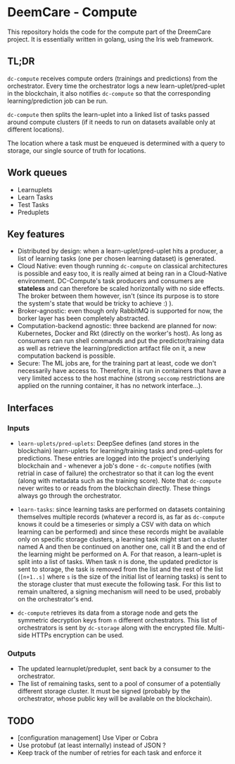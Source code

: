 DeemCare - Compute
==================

This repository holds the code for the compute part of the DreemCare project. It
is essentially written in golang, using the Iris web framework.

TL;DR
-----
`dc-compute` receives compute orders (trainings and predictions) from the
orchestrator. Every time the orchestrator logs a new learn-uplet/pred-uplet in
the blockchain, it also notifies `dc-compute` so that the corresponding
learning/prediction job can be run.

`dc-compute` then splits the learn-uplet into a linked list of tasks passed
around compute clusters (if it needs to run on datasets available only at
different locations).

The location where a task must be enqueued is determined with a query to
storage, our single source of truth for locations.

Work queues
-----------

* Learnuplets
* Learn Tasks
* Test Tasks
* Preduplets

Key features
------------
* Distributed by design: when a learn-uplet/pred-uplet hits a producer, a list
  of learning tasks (one per chosen learning dataset) is generated.
* Cloud Native: even though running `dc-compute` on classical architectures is
  possible and easy too, it is really aimed at being ran in a Cloud-Native
  environment. DC-Compute's task producers and consumers are **stateless** and
  can therefore be scaled horizontally with no side effects. The broker between
  them however, isn't (since its purpose is to store the system's state that
  would be tricky to achieve :) ).
* Broker-agnostic: even though only RabbitMQ is supported for now, the borker
  layer has been completely abstracted.
* Computation-backend agnostic: three backend are planned for now: Kubernetes,
  Docker and Rkt (directly on the worker's host). As long as consumers can run
  shell commands and put the predictor/training data as well as retrieve the
  learning/prediction artifact file on it, a new computation backend is
  possible.
* Secure: The ML jobs are, for the training part at least, code we don't
  necessarily have access to. Therefore, it is run in containers that have a
  very limited access to the host machine (strong `seccomp` restrictions are
  applied on the running container, it has no network interface...).


Interfaces
----------

### Inputs

* `learn-uplets/pred-uplets`: DeepSee defines (and stores in the blockchain)
  learn-uplets for learning/training tasks and pred-uplets for predictions.
  These entries are logged into the project's underlying blockchain and -
  whenever a job's done - `dc-compute` notifies (with retrial in case of
  failure) the orchestrator so that it can log the event (along with metadata
  such as the training score). Note that `dc-compute` never writes to or reads
  from the blockchain directly. These things always go through the orchestrator.

* `learn-tasks`: since learning tasks are performed on datasets containing
  themselves multiple records (whatever a record is, as far as `dc-compute`
  knows it could be a timeseries or simply a CSV with data on which learning can
  be performed) and since these records might be available only on specific
  storage clusters, a learning task might start on a cluster named A and then be
  continued on another one, call it B and the end of the learning might be
  performed on A.
  For that reason, a learn-uplet is split into a list of tasks. When task n is
  done, the updated predictor is sent to storage, the task is removed from the
  list and the rest of the list (`[n+1..s]` where `s` is the size of the initial
  list of learning tasks) is sent to the storage cluster that must
  execute the following task. For this list to remain unaltered, a signing
  mechanism will need to be used, probably on the orchestrator's end.

* `dc-compute` retrieves its data from a storage node and gets the symmetric
  decryption keys from `n` different orchestrators. This list of orchestrators
  is sent by `dc-storage` along with the encrypted file. Multi-side HTTPs
  encryption can be used.

### Outputs

* The updated learnuplet/preduplet, sent back by a consumer to the orchestrator.
* The list of remaining tasks, sent to a pool of consumer of a potentially
  different storage cluster. It must be signed (probably by the orchestrator,
  whose public key will be available on the blockchain).

## TODO

* [configuration management] Use Viper or Cobra
* Use protobuf (at least internally) instead of JSON ?
* Keep track of the number of retries for each task and enforce it

